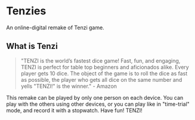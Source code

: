 # Tenzies
An online-digital remake of Tenzi game.

## What is Tenzi
> "TENZI is the world’s fastest dice game! Fast, fun, and engaging, TENZI is perfect for table top beginners and aficionados alike. Every player gets 10 dice. The object of the game is to roll the dice as fast as possible, the player who gets all dice on the same number and yells "TENZI!" is the winner." - Amazon

This remake can be played by only one person on each device. You can play with the others using other devices, or you can play like in "time-trial" mode, and record it with a stopwatch. Have fun! TENZI!
